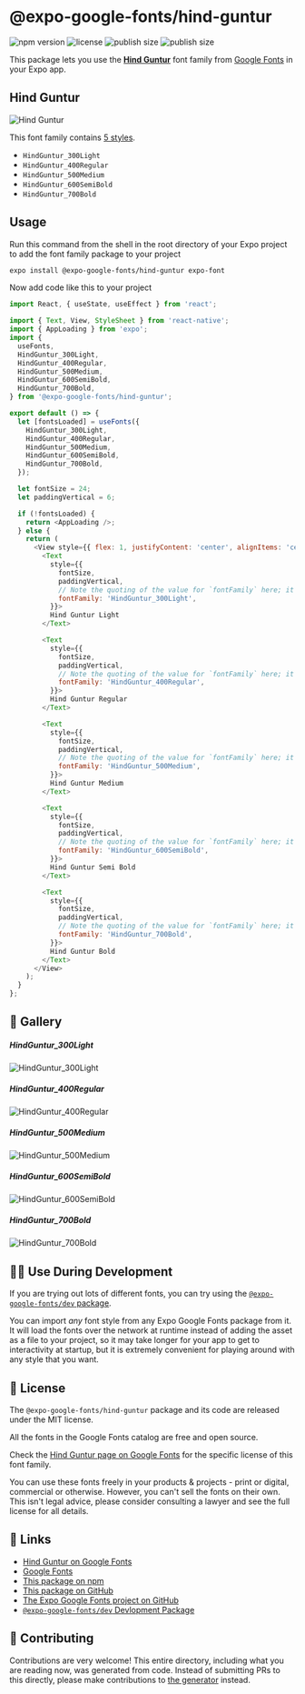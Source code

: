 # @expo-google-fonts/hind-guntur

![npm version](https://flat.badgen.net/npm/v/@expo-google-fonts/hind-guntur)
![license](https://flat.badgen.net/github/license/expo/google-fonts)
![publish size](https://flat.badgen.net/packagephobia/install/@expo-google-fonts/hind-guntur)
![publish size](https://flat.badgen.net/packagephobia/publish/@expo-google-fonts/hind-guntur)

This package lets you use the [**Hind Guntur**](https://fonts.google.com/specimen/Hind+Guntur) font family from [Google Fonts](https://fonts.google.com/) in your Expo app.

## Hind Guntur

![Hind Guntur](./font-family.png)

This font family contains [5 styles](#-gallery).

- `HindGuntur_300Light`
- `HindGuntur_400Regular`
- `HindGuntur_500Medium`
- `HindGuntur_600SemiBold`
- `HindGuntur_700Bold`

## Usage

Run this command from the shell in the root directory of your Expo project to add the font family package to your project
```sh
expo install @expo-google-fonts/hind-guntur expo-font
```

Now add code like this to your project
```js
import React, { useState, useEffect } from 'react';

import { Text, View, StyleSheet } from 'react-native';
import { AppLoading } from 'expo';
import {
  useFonts,
  HindGuntur_300Light,
  HindGuntur_400Regular,
  HindGuntur_500Medium,
  HindGuntur_600SemiBold,
  HindGuntur_700Bold,
} from '@expo-google-fonts/hind-guntur';

export default () => {
  let [fontsLoaded] = useFonts({
    HindGuntur_300Light,
    HindGuntur_400Regular,
    HindGuntur_500Medium,
    HindGuntur_600SemiBold,
    HindGuntur_700Bold,
  });

  let fontSize = 24;
  let paddingVertical = 6;

  if (!fontsLoaded) {
    return <AppLoading />;
  } else {
    return (
      <View style={{ flex: 1, justifyContent: 'center', alignItems: 'center' }}>
        <Text
          style={{
            fontSize,
            paddingVertical,
            // Note the quoting of the value for `fontFamily` here; it expects a string!
            fontFamily: 'HindGuntur_300Light',
          }}>
          Hind Guntur Light
        </Text>

        <Text
          style={{
            fontSize,
            paddingVertical,
            // Note the quoting of the value for `fontFamily` here; it expects a string!
            fontFamily: 'HindGuntur_400Regular',
          }}>
          Hind Guntur Regular
        </Text>

        <Text
          style={{
            fontSize,
            paddingVertical,
            // Note the quoting of the value for `fontFamily` here; it expects a string!
            fontFamily: 'HindGuntur_500Medium',
          }}>
          Hind Guntur Medium
        </Text>

        <Text
          style={{
            fontSize,
            paddingVertical,
            // Note the quoting of the value for `fontFamily` here; it expects a string!
            fontFamily: 'HindGuntur_600SemiBold',
          }}>
          Hind Guntur Semi Bold
        </Text>

        <Text
          style={{
            fontSize,
            paddingVertical,
            // Note the quoting of the value for `fontFamily` here; it expects a string!
            fontFamily: 'HindGuntur_700Bold',
          }}>
          Hind Guntur Bold
        </Text>
      </View>
    );
  }
};

```

## 🔡 Gallery

##### HindGuntur_300Light
![HindGuntur_300Light](./HindGuntur_300Light.ttf.png)

##### HindGuntur_400Regular
![HindGuntur_400Regular](./HindGuntur_400Regular.ttf.png)

##### HindGuntur_500Medium
![HindGuntur_500Medium](./HindGuntur_500Medium.ttf.png)

##### HindGuntur_600SemiBold
![HindGuntur_600SemiBold](./HindGuntur_600SemiBold.ttf.png)

##### HindGuntur_700Bold
![HindGuntur_700Bold](./HindGuntur_700Bold.ttf.png)


## 👩‍💻 Use During Development

If you are trying out lots of different fonts, you can try using the [`@expo-google-fonts/dev` package](https://github.com/expo/google-fonts/tree/master/font-packages/dev#readme).

You can import *any* font style from any Expo Google Fonts package from it. It will load the fonts
over the network at runtime instead of adding the asset as a file to your project, so it may take longer
for your app to get to interactivity at startup, but it is extremely convenient
for playing around with any style that you want.

## 📖 License

The `@expo-google-fonts/hind-guntur` package and its code are released under the MIT license.

All the fonts in the Google Fonts catalog are free and open source.

Check the [Hind Guntur page on Google Fonts](https://fonts.google.com/specimen/Hind+Guntur) for the specific license of this font family.

You can use these fonts freely in your products & projects - print or digital, commercial or otherwise. However, you can't sell the fonts on their own. This isn't legal advice, please consider consulting a lawyer and see the full license for all details.

## 🔗 Links

- [Hind Guntur on Google Fonts](https://fonts.google.com/specimen/Hind+Guntur)
- [Google Fonts](https://fonts.google.com/)
- [This package on npm](https://www.npmjs.com/package/@expo-google-fonts/hind-guntur)
- [This package on GitHub](https://github.com/expo/google-fonts/tree/master/font-packages/hind-guntur)
- [The Expo Google Fonts project on GitHub](https://github.com/expo/google-fonts)
- [`@expo-google-fonts/dev` Devlopment Package](https://github.com/expo/google-fonts/tree/master/font-packages/dev)

## 🤝 Contributing

Contributions are very welcome! This entire directory, including what you are reading now, was generated from code. Instead of submitting PRs to this directly, please make contributions to [the generator](https://github.com/expo/google-fonts/tree/master/packages/generator) instead.
